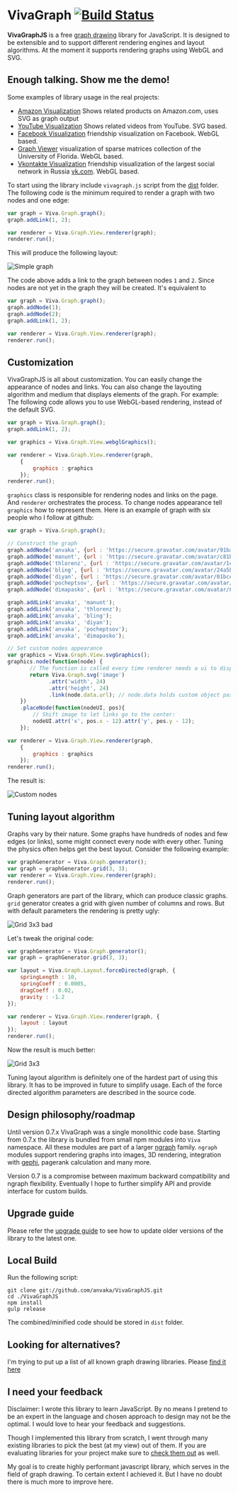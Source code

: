 VivaGraph [![Build Status](https://travis-ci.org/anvaka/VivaGraphJS.svg)](https://travis-ci.org/anvaka/VivaGraphJS)
==================================================
**VivaGraphJS** is a free [graph drawing](http://en.wikipedia.org/wiki/Graph_drawing)
library for JavaScript. It is designed to be extensible and to support different
rendering engines and layout algorithms. At the moment it supports rendering
graphs using WebGL and SVG.

Enough talking. Show me the demo!
----------------------------------------------------
Some examples of library usage in the real projects:

* [Amazon Visualization](http://www.yasiv.com/amazon#/Search?q=graph%20drawing&category=Books&lang=US) Shows related products on Amazon.com, uses SVG as graph output
* [YouTube Visualization](http://www.yasiv.com/youtube#/Search?q=write%20in%20c) Shows related videos from YouTube. SVG based.
* [Facebook Visualization](http://www.yasiv.com/facebook) friendship visualization on Facebook. WebGL based.
* [Graph Viewer](http://www.yasiv.com/graphs#Bai/rw496) visualization of sparse matrices collection of the University of Florida. WebGL based.
* [Vkontakte Visualization](http://www.yasiv.com/vk) friendship visualization of the largest social network in Russia [vk.com](vk.com). WebGL based.

To start using the library include `vivagraph.js` script from the [dist](https://github.com/anvaka/VivaGraphJS/tree/master/dist)
folder. The following code is the minimum required to render a graph with two nodes and one edge:

```javascript
var graph = Viva.Graph.graph();
graph.addLink(1, 2);

var renderer = Viva.Graph.View.renderer(graph);
renderer.run();
```

This will produce the following layout:

![Simple graph](https://github.com/anvaka/VivaGraphJS/raw/master/packages/Images/mingraph.png)

The code above adds a link to the graph between nodes `1` and `2`. Since nodes
are not yet in the graph they will be created. It's equivalent to

```javascript
var graph = Viva.Graph.graph();
graph.addNode(1);
graph.addNode(2);
graph.addLink(1, 2);

var renderer = Viva.Graph.View.renderer(graph);
renderer.run();
```

Customization
----------------------------------------------------
VivaGraphJS is all about customization. You can easily change the appearance of
nodes and links. You can also change the layouting algorithm and medium that
displays elements of the graph. For example: The following code allows you to
use WebGL-based rendering, instead of the default SVG.

```javascript
var graph = Viva.Graph.graph();
graph.addLink(1, 2);

var graphics = Viva.Graph.View.webglGraphics();

var renderer = Viva.Graph.View.renderer(graph,
    {
        graphics : graphics
    });
renderer.run();
```

`graphics` class is responsible for rendering nodes and links on the page. And `renderer` orchestrates the process. To change nodes appearance tell `graphics` how to represent them. Here is an example of graph with six people who I follow at github:

```javascript
var graph = Viva.Graph.graph();

// Construct the graph
graph.addNode('anvaka', {url : 'https://secure.gravatar.com/avatar/91bad8ceeec43ae303790f8fe238164b'});
graph.addNode('manunt', {url : 'https://secure.gravatar.com/avatar/c81bfc2cf23958504617dd4fada3afa8'});
graph.addNode('thlorenz', {url : 'https://secure.gravatar.com/avatar/1c9054d6242bffd5fd25ec652a2b79cc'});
graph.addNode('bling', {url : 'https://secure.gravatar.com/avatar/24a5b6e62e9a486743a71e0a0a4f71af'});
graph.addNode('diyan', {url : 'https://secure.gravatar.com/avatar/01bce7702975191fdc402565bd1045a8?'});
graph.addNode('pocheptsov', {url : 'https://secure.gravatar.com/avatar/13da974fc9716b42f5d62e3c8056c718'});
graph.addNode('dimapasko', {url : 'https://secure.gravatar.com/avatar/8e587a4232502a9f1ca14e2810e3c3dd'});

graph.addLink('anvaka', 'manunt');
graph.addLink('anvaka', 'thlorenz');
graph.addLink('anvaka', 'bling');
graph.addLink('anvaka', 'diyan');
graph.addLink('anvaka', 'pocheptsov');
graph.addLink('anvaka', 'dimapasko');

// Set custom nodes appearance
var graphics = Viva.Graph.View.svgGraphics();
graphics.node(function(node) {
       // The function is called every time renderer needs a ui to display node
       return Viva.Graph.svg('image')
             .attr('width', 24)
             .attr('height', 24)
             .link(node.data.url); // node.data holds custom object passed to graph.addNode();
    })
    .placeNode(function(nodeUI, pos){
        // Shift image to let links go to the center:
        nodeUI.attr('x', pos.x - 12).attr('y', pos.y - 12);
    });

var renderer = Viva.Graph.View.renderer(graph,
    {
        graphics : graphics
    });
renderer.run();
```

The result is:

![Custom nodes](https://github.com/anvaka/VivaGraphJS/raw/master/packages/Images/customNode.png)


Tuning layout algorithm
----------------------------------------------------
Graphs vary by their nature. Some graphs have hundreds of nodes and few edges (or links), some might connect every node with every other. Tuning the physics often helps get the best layout.
Consider the following example:

```javascript
var graphGenerator = Viva.Graph.generator();
var graph = graphGenerator.grid(3, 3);
var renderer = Viva.Graph.View.renderer(graph);
renderer.run();
```

Graph generators are part of the library, which can produce classic graphs.
`grid` generator creates a grid with given number of columns and rows. But with
default parameters the rendering is pretty ugly:

![Grid 3x3 bad](https://github.com/anvaka/VivaGraphJS/raw/master/packages/Images/gridBad.png)

Let's tweak the original code:

```javascript
var graphGenerator = Viva.Graph.generator();
var graph = graphGenerator.grid(3, 3);

var layout = Viva.Graph.Layout.forceDirected(graph, {
    springLength : 10,
    springCoeff : 0.0005,
    dragCoeff : 0.02,
    gravity : -1.2
});

var renderer = Viva.Graph.View.renderer(graph, {
    layout : layout
});
renderer.run();
```

Now the result is much better:

![Grid 3x3](https://github.com/anvaka/VivaGraphJS/raw/master/packages/Images/gridGood.png)

Tuning layout algorithm is definitely one of the hardest part of using this library.
It has to be improved in future to simplify usage. Each of the force directed
algorithm parameters are described in the source code.

Design philosophy/roadmap
-------------------------

Until version 0.7.x VivaGraph was a single monolithic code base. Starting from
0.7.x the library is bundled from small npm modules into `Viva` namespace.
All these modules are part of a larger [ngraph](https://github.com/anvaka/ngraph)
family. `ngraph` modules support rendering graphs into images, 3D rendering,
integration with [gephi](https://gephi.org/), pagerank calculation and many more.

Version 0.7 is a compromise between maximum backward compatibility and ngraph
flexibility. Eventually I hope to further simplify API and provide interface
for custom builds.

Upgrade guide
-------------

Please refer the [upgrade guide](https://github.com/anvaka/VivaGraphJS/blob/master/docs/upgrade_guide.md) to see how to update older versions of the library to the latest one.

Local Build
-----------
Run the following script:
```
git clone git://github.com/anvaka/VivaGraphJS.git
cd ./VivaGraphJS
npm install
gulp release
```
The combined/minified code should be stored in ```dist``` folder.

Looking for alternatives?
-------------------------

I'm trying to put up a list of all known graph drawing libraries.
Please [find it here](http://anvaka.github.io/graph-drawing-libraries/#/all)

I need your feedback
----------------------------------------------------
Disclaimer: I wrote this library to learn JavaScript. By no means I pretend to
be an expert in the language and chosen approach to design may not be the optimal.
I would love to hear your feedback and suggestions.

Though I implemented this library from scratch, I went through many existing
libraries to pick the best (at my view) out of them. If you are evaluating libraries
for your project make sure to [check them out](http://anvaka.github.io/graph-drawing-libraries/#/all)
as well.

My goal is to create highly performant javascript library, which serves in the
field of graph drawing. To certain extent I achieved it. But I have no doubt
there is much more to improve here.
